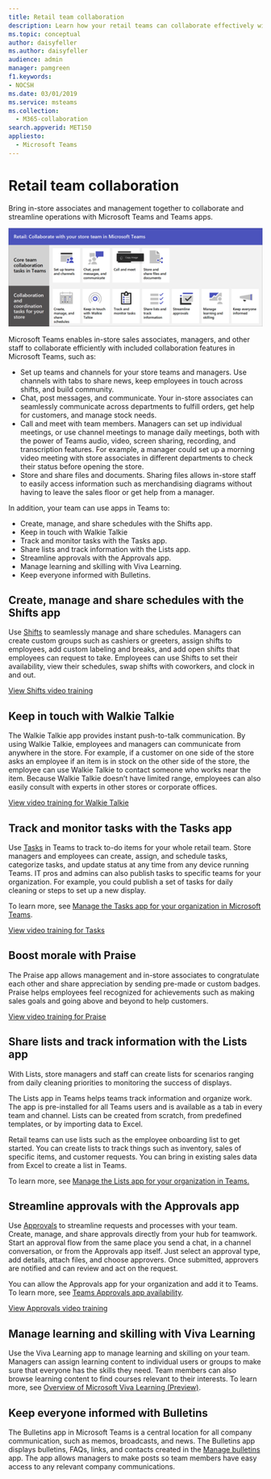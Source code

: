 ```yaml
---
title: Retail team collaboration
description: Learn how your retail teams can collaborate effectively within a store or between stores or locations.
ms.topic: conceptual
author: daisyfeller
ms.author: daisyfeller
audience: admin
manager: pamgreen
f1.keywords:
- NOCSH
ms.date: 03/01/2019
ms.service: msteams
ms.collection: 
  - M365-collaboration
search.appverid: MET150
appliesto: 
  - Microsoft Teams
---
```


# Retail team collaboration

Bring in-store associates and management together to collaborate and streamline operations with Microsoft Teams and Teams apps.

![Infographic showing the different functions available in Teams and as Teams apps as described in the list below](../media/retail-teams-collab.png)

Microsoft Teams enables in-store sales associates, managers, and other staff to collaborate efficiently with included collaboration features in Microsoft Teams, such as:

- Set up teams and channels for your store teams and managers. Use channels with tabs to share news, keep employees in touch across shifts, and build community.
- Chat, post messages, and communicate. Your in-store associates can seamlessly communicate across departments to fulfill orders, get help for customers, and manage stock needs.
- Call and meet with team members. Managers can set up individual meetings, or use channel meetings to manage daily meetings, both with the power of Teams audio, video, screen sharing, recording, and transcription features. For example, a manager could set up a morning video meeting with store associates in different departments to check their status before opening the store.
- Store and share files and documents. Sharing files allows in-store staff to easily access information such as merchandising diagrams without having to leave the sales floor or get help from a manager.

In addition, your team can use apps in Teams to:

- Create, manage, and share schedules with the Shifts app.
- Keep in touch with Walkie Talkie
- Track and monitor tasks with the Tasks app.
- Share lists and track information with the Lists app.
- Streamline approvals with the Approvals app.
- Manage learning and skilling with Viva Learning.
- Keep everyone informed with Bulletins.

## Create, manage and share schedules with the Shifts app

Use [Shifts](/microsoftteams/expand-teams-across-your-org/shifts/manage-the-shifts-app-for-your-organization-in-teams) to seamlessly manage and share schedules. Managers can create custom groups such as cashiers or greeters, assign shifts to employees, add custom labeling and breaks, and add open shifts that employees can request to take. Employees can use Shifts to set their availability, view their schedules, swap shifts with coworkers, and clock in and out.

[View Shifts video training](https://support.microsoft.com/office/what-is-shifts-f8efe6e4-ddb3-4d23-b81b-bb812296b821)

## Keep in touch with Walkie Talkie

The Walkie Talkie app provides instant push-to-talk communication. By using Walkie Talkie, employees and managers can communicate from anywhere in the store. For example, if a customer on one side of the store asks an employee if an item is in stock on the other side of the store, the employee can use Walkie Talkie to contact someone who works near the item. Because Walkie Talkie doesn’t have limited range, employees can also easily consult with experts in other stores or corporate offices.

[View video training for Walkie Talkie](https://support.microsoft.com/office/use-walkie-talkie-in-teams-884a008a-761e-4b62-99f8-15671d9a2f69?wt.mc_id=otc_microsoft_teams&ui=en-US&rs=en-US&ad=US)

## Track and monitor tasks with the Tasks app

Use [Tasks](https://support.microsoft.com/office/use-the-tasks-app-in-teams-e32639f3-2e07-4b62-9a8c-fd706c12c070) in Teams to track to-do items for your whole retail team. Store managers and employees can create, assign, and schedule tasks, categorize tasks, and update status at any time from any device running Teams. IT pros and admins can also publish tasks to specific teams for your organization. For example, you could publish a set of tasks for daily cleaning or steps to set up a new display.

To learn more, see [Manage the Tasks app for your organization in Microsoft Teams](/microsoftteams/manage-tasks-app).

[View video training for Tasks](https://support.microsoft.com/office/use-the-tasks-app-in-teams-e32639f3-2e07-4b62-9a8c-fd706c12c070)

## Boost morale with Praise

The Praise app allows management and in-store associates to congratulate each other and share appreciation by sending pre-made or custom badges. Praise helps employees feel recognized for achievements such as making sales goals and going above and beyond to help customers.

[View video training for Praise](https://support.microsoft.com/office/communication-and-praise-7d37ef80-542b-42e5-aa01-0fabbaa634b6)

## Share lists and track information with the Lists app

With Lists, store managers and staff can create lists for scenarios ranging from daily cleaning priorities to monitoring the success of displays.

The Lists app in Teams helps teams track information and organize work. The app is pre-installed for all Teams users and is available as a tab in every team and channel. Lists can be created from scratch, from predefined templates, or by importing data to Excel.

Retail teams can use lists such as the employee onboarding list to get started. You can create lists to track things such as inventory, sales of specific items, and customer requests. You can bring in existing sales data from Excel to create a list in Teams.

To learn more, see [Manage the Lists app for your organization in Teams.](/microsoftteams/manage-lists-app)

## Streamline approvals with the Approvals app

Use [Approvals](https://support.microsoft.com/office/what-is-approvals-a9a01c95-e0bf-4d20-9ada-f7be3fc283d3) to streamline requests and processes with your team. Create, manage, and share approvals directly from your hub for teamwork. Start an approval flow from the same place you send a chat, in a channel conversation, or from the Approvals app itself. Just select an approval type, add details, attach files, and choose approvers. Once submitted, approvers are notified and can review and act on the request.

You can allow the Approvals app for your organization and add it to Teams. To learn more, see [Teams Approvals app availability](/microsoftteams/approval-admin).

[View Approvals video training](https://support.microsoft.com/office/what-is-approvals-a9a01c95-e0bf-4d20-9ada-f7be3fc283d3?wt.mc_id=otc_microsoft_teams)

## Manage learning and skilling with Viva Learning

Use the Viva Learning app to manage learning and skilling on your team. Managers can assign learning content to individual users or groups to make sure that everyone has the skills they need. Team members can also browse learning content to find courses relevant to their interests. To learn more, see [Overview of Microsoft Viva Learning (Preview)](/microsoft-365/learning/overview-viva-learning?view=o365-worldwide).

## Keep everyone informed with Bulletins

The Bulletins app in Microsoft Teams is a central location for all company communication, such as memos, broadcasts, and news. The Bulletins app displays bulletins, FAQs, links, and contacts created in the [Manage bulletins](/powerapps/teams/bulletins#manage-bulletins-app) app. The app allows managers to make posts so team members have easy access to any relevant company communications.
